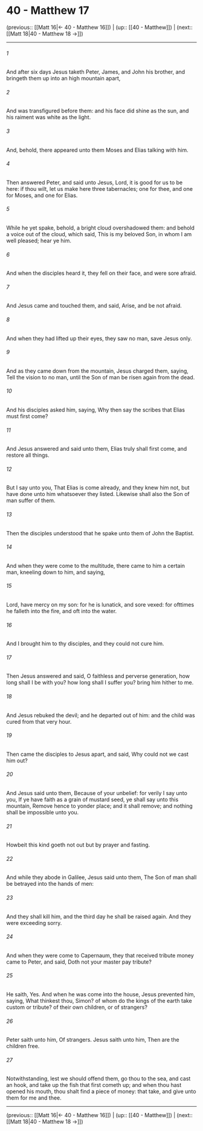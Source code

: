 # 40 - Matthew 17

(previous:: [[Matt 16|← 40 - Matthew 16]]) | (up:: [[40 - Matthew]]) | (next:: [[Matt 18|40 - Matthew 18 →]])

***


###### 1 
And after six days Jesus taketh Peter, James, and John his brother, and bringeth them up into an high mountain apart, 

###### 2 
And was transfigured before them: and his face did shine as the sun, and his raiment was white as the light. 

###### 3 
And, behold, there appeared unto them Moses and Elias talking with him. 

###### 4 
Then answered Peter, and said unto Jesus, Lord, it is good for us to be here: if thou wilt, let us make here three tabernacles; one for thee, and one for Moses, and one for Elias. 

###### 5 
While he yet spake, behold, a bright cloud overshadowed them: and behold a voice out of the cloud, which said, This is my beloved Son, in whom I am well pleased; hear ye him. 

###### 6 
And when the disciples heard it, they fell on their face, and were sore afraid. 

###### 7 
And Jesus came and touched them, and said, Arise, and be not afraid. 

###### 8 
And when they had lifted up their eyes, they saw no man, save Jesus only. 

###### 9 
And as they came down from the mountain, Jesus charged them, saying, Tell the vision to no man, until the Son of man be risen again from the dead. 

###### 10 
And his disciples asked him, saying, Why then say the scribes that Elias must first come? 

###### 11 
And Jesus answered and said unto them, Elias truly shall first come, and restore all things. 

###### 12 
But I say unto you, That Elias is come already, and they knew him not, but have done unto him whatsoever they listed. Likewise shall also the Son of man suffer of them. 

###### 13 
Then the disciples understood that he spake unto them of John the Baptist. 

###### 14 
And when they were come to the multitude, there came to him a certain man, kneeling down to him, and saying, 

###### 15 
Lord, have mercy on my son: for he is lunatick, and sore vexed: for ofttimes he falleth into the fire, and oft into the water. 

###### 16 
And I brought him to thy disciples, and they could not cure him. 

###### 17 
Then Jesus answered and said, O faithless and perverse generation, how long shall I be with you? how long shall I suffer you? bring him hither to me. 

###### 18 
And Jesus rebuked the devil; and he departed out of him: and the child was cured from that very hour. 

###### 19 
Then came the disciples to Jesus apart, and said, Why could not we cast him out? 

###### 20 
And Jesus said unto them, Because of your unbelief: for verily I say unto you, If ye have faith as a grain of mustard seed, ye shall say unto this mountain, Remove hence to yonder place; and it shall remove; and nothing shall be impossible unto you. 

###### 21 
Howbeit this kind goeth not out but by prayer and fasting. 

###### 22 
And while they abode in Galilee, Jesus said unto them, The Son of man shall be betrayed into the hands of men: 

###### 23 
And they shall kill him, and the third day he shall be raised again. And they were exceeding sorry. 

###### 24 
And when they were come to Capernaum, they that received tribute money came to Peter, and said, Doth not your master pay tribute? 

###### 25 
He saith, Yes. And when he was come into the house, Jesus prevented him, saying, What thinkest thou, Simon? of whom do the kings of the earth take custom or tribute? of their own children, or of strangers? 

###### 26 
Peter saith unto him, Of strangers. Jesus saith unto him, Then are the children free. 

###### 27 
Notwithstanding, lest we should offend them, go thou to the sea, and cast an hook, and take up the fish that first cometh up; and when thou hast opened his mouth, thou shalt find a piece of money: that take, and give unto them for me and thee.

***

(previous:: [[Matt 16|← 40 - Matthew 16]]) | (up:: [[40 - Matthew]]) | (next:: [[Matt 18|40 - Matthew 18 →]])
